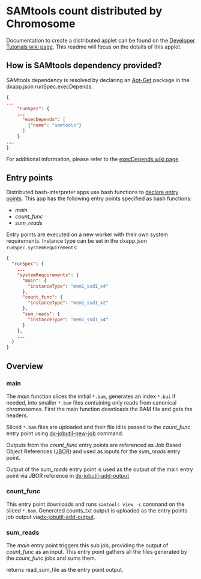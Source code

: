 # SAMtools count distributed by Chromosome

Documentation to create a distributed applet can be found on the [Developer Tutorials wiki page](https://wiki.dnanexus.com/Developer-Tutorials/Parallelize-Your-App). This readme will focus on the details of this applet.

## How is SAMtools dependency provided?
SAMtools dependency is resolved by declaring an [Apt-Get](https://help.ubuntu.com/14.04/serverguide/apt-get.html) package in the dxapp.json runSpec.execDepends.
```json
{
...
    "runSpec": {
  	...
      "execDepends": [
        {"name": "samtools"}
      ]
    }
...
}
```
For additional information, please refer to the [execDepends wiki page](https://wiki.dnanexus.com/Execution-Environment-Reference#Software-Packages).

## Entry points
Distributed bash-interpreter apps use bash functions to [declare entry points](https://wiki.dnanexus.com/Developer-Tutorials/Parallelize-Your-App#Adding-Entry-Points-to-Your-Code). This app has the following entry points specified as bash functions:

* *main* 
* *count_func*
* *sum_reads*

Entry points are executed on a new worker with their own system requirements. Instance type can be set in the dxapp.json `runSpec.systemRequirements`:
```json
{
  "runSpec": {
    ...
    "systemRequirements": {
      "main": {
        "instanceType": "mem1_ssd1_x4"
      },
      "count_func": {
        "instanceType": "mem1_ssd1_x2"
      },
      "sum_reads": {
        "instanceType": "mem1_ssd1_x4"
      }
    },
    ...
  }
}
```
## Overview
### main
The *main* function slices the initial `*.bam`, generates an index `*.bai` if needed, into smaller `*.bam` files containing only reads from canonical chromosomes. First the main function downloads the BAM file and gets the headers.
<!-- SECTION: Downloading inputs and get chromosomes list from headers -->

Sliced `*.bam` files are uploaded and their file id is passed to the *count_func* entry point using [dx-jobutil-new-job](https://wiki.dnanexus.com/Helpstrings-of-SDK-Command-Line-Utilities#dx-jobutil-new-job) command.
<!-- SECTION: Split bam into multiple chromosomes and send as input to sam_count subjob -->


Outputs from the *count_func* entry points are referenced as Job Based Object References ([JBOR](https://wiki.dnanexus.com/API-Specification-v1.0.0/Job-Input-and-Output#Job-Dependencies)) and used as inputs for the *sum_reads* entry point.
<!-- SECTION: Gather output of count jobs and write to result file -->

Output of the *sum_reads* entry point is used as the output of the main entry point via JBOR reference in [dx-jobutil-add-output](https://wiki.dnanexus.com/Helpstrings-of-SDK-Command-Line-Utilities#dx-jobutil-add-output)
<!-- Upload chromosome_results.txt from sum_reads subjob as job output -->

### count_func
This entry point downloads and runs `samtools view -c` command on the sliced `*.bam`.  Generated counts_txt output is uploaded as the entry points job output via[dx-jobutil-add-output](https://wiki.dnanexus.com/Helpstrings-of-SDK-Command-Line-Utilities#dx-jobutil-add-output).
<!-- FUNCTION: count_func -->

### sum_reads
The *main* entry point triggers this sub job, providing the output of *count_func* as an input. This entry point gathers all the files generated by the *count_func* jobs and sums them.

returns read_sum_file as the entry point output.
<!-- FUNCTION: sum_reads -->
<!-- INCLUDE: ## Applet Script -->
<!-- FUNCTION: FULL SCRIPT -->